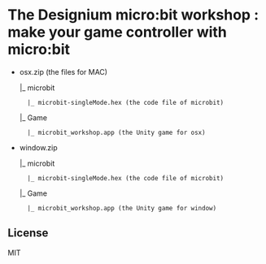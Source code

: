 # The Designium micro:bit workshop : make your game controller with micro:bit

- osx.zip (the files for MAC)

	|_ microbit

		|_ microbit-singleMode.hex (the code file of microbit)

	|_ Game

		|_ microbit_workshop.app (the Unity game for osx)



- window.zip

	|_ microbit

		|_ microbit-singleMode.hex (the code file of microbit)

	|_ Game

		|_ microbit_workshop.app (the Unity game for window)


## License

MIT

